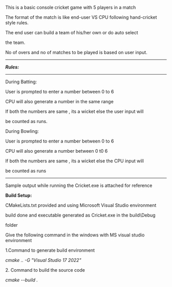 This is a basic console cricket game with 5 players in a match



The format of the match is like end-user VS CPU following hand-cricket style rules.



The end user can build a team of his/her own or do auto select

the team.



No of overs and no of matches to be played is based on user input.





------------------------------------------------------------------------------------

***Rules:***

------------------------------------------------------------------------------------

During Batting:



User is prompted to enter a number between 0 to 6

CPU will also generate a number in the same range



If both the numbers are same , its a wicket else the user input will

be counted as runs.



During Bowling:



User is prompted to enter a number between 0 to 6

CPU will also generate a number between 0 t0 6

If both the numbers are same , its a wicket else the CPU input will

be counted as runs



--------------------------------------------------------------------------------------



Sample output while running the Cricket.exe is attached for reference



**Build Setup:**



CMakeLists.txt provided and using Microsoft Visual Studio environment

build done and executable generated as Cricket.exe in the build\\Debug 

folder



Give the following command in the windows with MS visual studio environment



1.Command to generate build environment



*cmake .. -G "Visual Studio 17 2022"* 



2\. Command to build the source code

*cmake --build .*







